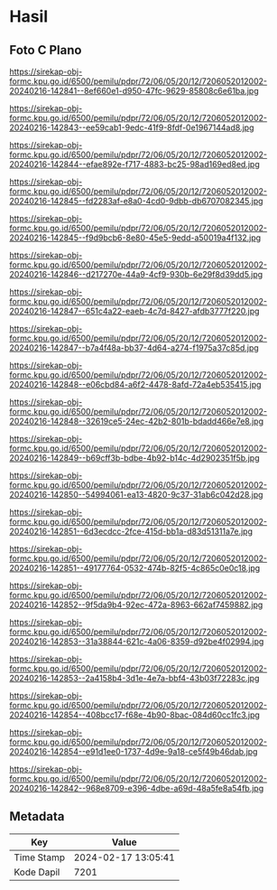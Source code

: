 # Hasil

## Foto C Plano

https://sirekap-obj-formc.kpu.go.id/6500/pemilu/pdpr/72/06/05/20/12/7206052012002-20240216-142841--8ef660e1-d950-47fc-9629-85808c6e61ba.jpg

https://sirekap-obj-formc.kpu.go.id/6500/pemilu/pdpr/72/06/05/20/12/7206052012002-20240216-142843--ee59cab1-9edc-41f9-8fdf-0e1967144ad8.jpg

https://sirekap-obj-formc.kpu.go.id/6500/pemilu/pdpr/72/06/05/20/12/7206052012002-20240216-142844--efae892e-f717-4883-bc25-98ad169ed8ed.jpg

https://sirekap-obj-formc.kpu.go.id/6500/pemilu/pdpr/72/06/05/20/12/7206052012002-20240216-142845--fd2283af-e8a0-4cd0-9dbb-db6707082345.jpg

https://sirekap-obj-formc.kpu.go.id/6500/pemilu/pdpr/72/06/05/20/12/7206052012002-20240216-142845--f9d9bcb6-8e80-45e5-9edd-a50019a4f132.jpg

https://sirekap-obj-formc.kpu.go.id/6500/pemilu/pdpr/72/06/05/20/12/7206052012002-20240216-142846--d217270e-44a9-4cf9-930b-6e29f8d39dd5.jpg

https://sirekap-obj-formc.kpu.go.id/6500/pemilu/pdpr/72/06/05/20/12/7206052012002-20240216-142847--651c4a22-eaeb-4c7d-8427-afdb3777f220.jpg

https://sirekap-obj-formc.kpu.go.id/6500/pemilu/pdpr/72/06/05/20/12/7206052012002-20240216-142847--b7a4f48a-bb37-4d64-a274-f1975a37c85d.jpg

https://sirekap-obj-formc.kpu.go.id/6500/pemilu/pdpr/72/06/05/20/12/7206052012002-20240216-142848--e06cbd84-a6f2-4478-8afd-72a4eb535415.jpg

https://sirekap-obj-formc.kpu.go.id/6500/pemilu/pdpr/72/06/05/20/12/7206052012002-20240216-142848--32619ce5-24ec-42b2-801b-bdadd466e7e8.jpg

https://sirekap-obj-formc.kpu.go.id/6500/pemilu/pdpr/72/06/05/20/12/7206052012002-20240216-142849--b69cff3b-bdbe-4b92-b14c-4d2902351f5b.jpg

https://sirekap-obj-formc.kpu.go.id/6500/pemilu/pdpr/72/06/05/20/12/7206052012002-20240216-142850--54994061-ea13-4820-9c37-31ab6c042d28.jpg

https://sirekap-obj-formc.kpu.go.id/6500/pemilu/pdpr/72/06/05/20/12/7206052012002-20240216-142851--6d3ecdcc-2fce-415d-bb1a-d83d51311a7e.jpg

https://sirekap-obj-formc.kpu.go.id/6500/pemilu/pdpr/72/06/05/20/12/7206052012002-20240216-142851--49177764-0532-474b-82f5-4c865c0e0c18.jpg

https://sirekap-obj-formc.kpu.go.id/6500/pemilu/pdpr/72/06/05/20/12/7206052012002-20240216-142852--9f5da9b4-92ec-472a-8963-662af7459882.jpg

https://sirekap-obj-formc.kpu.go.id/6500/pemilu/pdpr/72/06/05/20/12/7206052012002-20240216-142853--31a38844-621c-4a06-8359-d92be4f02994.jpg

https://sirekap-obj-formc.kpu.go.id/6500/pemilu/pdpr/72/06/05/20/12/7206052012002-20240216-142853--2a4158b4-3d1e-4e7a-bbf4-43b03f72283c.jpg

https://sirekap-obj-formc.kpu.go.id/6500/pemilu/pdpr/72/06/05/20/12/7206052012002-20240216-142854--408bcc17-f68e-4b90-8bac-084d60cc1fc3.jpg

https://sirekap-obj-formc.kpu.go.id/6500/pemilu/pdpr/72/06/05/20/12/7206052012002-20240216-142854--e91d1ee0-1737-4d9e-9a18-ce5f49b46dab.jpg

https://sirekap-obj-formc.kpu.go.id/6500/pemilu/pdpr/72/06/05/20/12/7206052012002-20240216-142842--968e8709-e396-4dbe-a69d-48a5fe8a54fb.jpg


## Metadata

| Key        | Value               |
| ---------- | ------------------- |
| Time Stamp | 2024-02-17 13:05:41 |
| Kode Dapil | 7201                |



